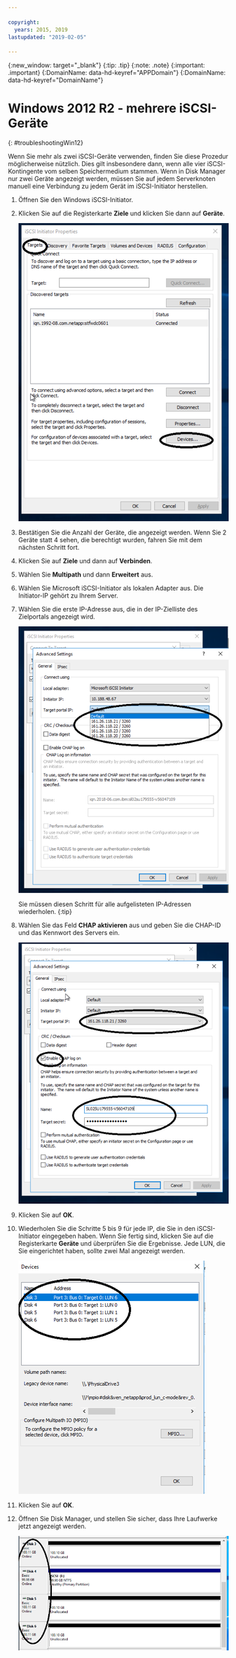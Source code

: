 ```yaml
---

copyright:
  years: 2015, 2019
lastupdated: "2019-02-05"

---
```


{:new_window: target="_blank"}
{:tip: .tip}
{:note: .note}
{:important: .important}
{:DomainName: data-hd-keyref="APPDomain"}
{:DomainName: data-hd-keyref="DomainName"}


# Windows 2012 R2 - mehrere iSCSI-Geräte
{: #troubleshootingWin12}

Wenn Sie mehr als zwei iSCSI-Geräte verwenden, finden Sie diese Prozedur möglicherweise nützlich. Dies gilt insbesondere dann, wenn alle vier iSCSI-Kontingente vom selben Speichermedium stammen. Wenn in Disk Manager nur zwei Geräte angezeigt werden, müssen Sie auf jedem Serverknoten manuell eine Verbindung zu jedem Gerät im iSCSI-Initiator herstellen.

1. Öffnen Sie den Windows iSCSI-Initiator.
2. Klicken Sie auf die Registerkarte **Ziele** und klicken Sie dann auf **Geräte**.

   ![Eigenschaften des iSCSI-Initiators](/images/win12-ts1.png)
3. Bestätigen Sie die Anzahl der Geräte, die angezeigt werden. Wenn Sie 2 Geräte statt 4 sehen, die berechtigt wurden, fahren Sie mit dem nächsten Schritt fort.
4. Klicken Sie auf **Ziele** und dann auf **Verbinden**.
5. Wählen Sie **Multipath** und dann **Erweitert** aus.
6. Wählen Sie Microsoft iSCSI-Initiator als lokalen Adapter aus. Die Initiator-IP gehört zu Ihrem Server.
7. Wählen Sie die erste IP-Adresse aus, die in der IP-Zielliste des Zielportals angezeigt wird.

   ![Erweiterte EinstellungAdvanced Settings, IP-Adressen](/images/win12-ts3.png)

   Sie müssen diesen Schritt für alle aufgelisteten IP-Adressen wiederholen.
   {:tip}

8. Wählen Sie das Feld **CHAP aktivieren** aus und geben Sie die CHAP-ID und das Kennwort des Servers ein.

   ![Erweiterte Einstellungen, CHAP](/images/win12-ts4.png)
9. Klicken Sie auf **OK**.
10. Wiederholen Sie die Schritte 5 bis 9 für jede IP, die Sie in den iSCSI-Initiator eingegeben haben. Wenn Sie fertig sind, klicken Sie auf die Registerkarte **Geräte** und überprüfen Sie die Ergebnisse. Jede LUN, die Sie eingerichtet haben, sollte zwei Mal angezeigt werden.

    ![Registerkarte 'Geräte'](/images/win12-ts5.png)
11. Klicken Sie auf **OK**.
12. Öffnen Sie Disk Manager, und stellen Sie sicher, dass Ihre Laufwerke jetzt angezeigt werden.

    ![Gerätemanager](/images/win12-ts6.png)
